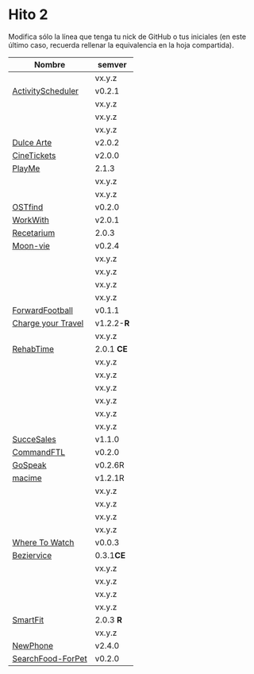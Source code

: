 # Hito 2

Modifica sólo la línea que tenga tu nick de GitHub o tus iniciales (en este
último caso, recuerda rellenar la equivalencia en la hoja compartida).


|                                                       Nombre | semver |
|--------------------------------------------------------------|--------|
|                                   <!-- Enlace de A M A M --> | vx.y.z |
|                        [ActivityScheduler](https://github.com/khawla-k-banydomi/ActivityScheduler) | v0.2.1|
|                                   <!-- Enlace de B A F H --> | vx.y.z |
|                            <!-- Enlace de hamadabouhcida --> | vx.y.z |
|                                   <!-- Enlace de 4yacine --> | vx.y.z |
|                  [Dulce Arte](https://github.com/Kevincamp/Mi-Dulce-Arte)  | v2.0.2 |
|                                [CineTickets](https://github.com/mcarmona99/CineTickets) | v2.0.0 |
|                                 [PlayMe](https://github.com/Jumacasni/PlayMe) | 2.1.3 |
|                                <!-- Enlace de guillecchm --> | vx.y.z |
|                               <!-- Enlace de D L V H J L --> | vx.y.z |
|                               [OSTfind](https://github.com/jlgallego99/OSTfind) | v0.2.0 | 
|                                    [WorkWith](https://github.com/migueg/CC-Proyecto-21-22)| v2.0.1|
|                                      [Recetarium](https://github.com/jcgq/MII_CC_UGR) | 2.0.3 | 
|                                    [Moon-vie](https://github.com/LCinder/Moon-vie) | v0.2.4 |
|                                       <!-- Enlace de I Z --> | vx.y.z |
|                                       <!-- Enlace de J M --> | vx.y.z |
|                                   <!-- Enlace de K M E S --> | vx.y.z |
|                                       <!-- Enlace de K Z --> | vx.y.z |
|                                  [ForwardFootball](https://github.com/vntr-CC/ForwardFootball) | v0.1.1|
|                              [Charge your Travel](https://github.com/DomingoLopez/Charge-Your-Travel) | v1.2.2-**R** |
|                               <!-- Enlace de MenaBarrera --> | vx.y.z |
| [RehabTime](https://github.com/e89835/RehabTime) | 2.0.1 **CE**   |
|                                   <!-- Enlace de Mil4n0r --> | vx.y.z |
|                                     <!-- Enlace de N M D --> | vx.y.z |
|                                       <!-- Enlace de N N --> | vx.y.z |
|                                     <!-- Enlace de O T M --> | vx.y.z |
|                                     <!-- Enlace de O A A --> | vx.y.z |
|                                   <!-- Enlace de P S S L --> | vx.y.z |
|          [SucceSales](https://github.com/Samius1/SucceSaleS) | v1.1.0 |
|          [CommandFTL](https://github.com/Anglepi/CommandFTL) | v0.2.0 |
|             [GoSpeak](https://github.com/opolovynka/GoSpeak) | v0.2.6R |
|              [macime](https://github.com/soyjorgeprg/macime) | v1.2.1R|
|                                 <!-- Enlace de Palinkara --> | vx.y.z |
|                          <!-- Enlace de FernandoRoldan93 --> | vx.y.z |
|                                     <!-- Enlace de R B A --> | vx.y.z |
|                                    <!-- Enlace de jscoba --> | vx.y.z |
| [Where To Watch](https://github.com/Josalmer/where-to-watch) | v0.0.3 |
| [Beziervice](https://github.com/ajalba/Beziervice)           | 0.3.1**CE**|
|                                <!-- Enlace de Koltharius --> | vx.y.z |
|                                     <!-- Enlace de S M C --> | vx.y.z |
|                                   <!-- Enlace de saxtonv --> | vx.y.z |
|                                   <!-- Enlace de Nastard --> | vx.y.z |
|       [SmartFit](https://github.com/marcos-toranzo/SmartFit) |  2.0.3 **R** |
|                            <!-- Enlace de carlostorralba --> | vx.y.z |
|              [NewPhone](https://github.com/vtt0001/NewPhone) | v2.4.0 |
|  [SearchFood-ForPet](https://github.com/ccvaillant1992/SearchFood-ForPet) | v0.2.0 |

